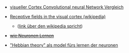  - [visueller Cortex Convolutional neural Network Vergleich](https://medium.com/@gopalkalpande/biological-inspiration-of-convolutional-neural-network-cnn-9419668898ac)

 - [Receptive fields in the visual cortex (wikipedia)](https://en.wikipedia.org/wiki/Convolutional_neural_network#Receptive_fields_in_the_visual_cortex)
     - ([link über den wikipedia spricht](https://www.ncbi.nlm.nih.gov/pmc/articles/PMC1557912/))

 - ~~[wie Neuronen Lernen](https://www.scientificamerican.com/article/the-brain-learns-in-unexpected-ways/#:~:text=In%201949%20psychologist%20Donald%20Hebb,happens%2C%20learning%20has%20taken%20place.)~~

 - ["Hebbian theory" als model fürs lernen der neuronen](https://en.m.wikipedia.org/wiki/Hebbian_theory)
